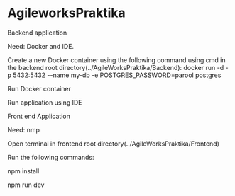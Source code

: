 # AgileworksPraktika

Backend application


Need: Docker and IDE.
  
Create a new Docker container using the following command using cmd in the backend root directory(../AgileWorksPraktika/Backend): 
docker run -d -p 5432:5432 --name my-db -e POSTGRES_PASSWORD=parool postgres

Run Docker container

Run application using IDE
  
Front end Application

Need: nmp

Open terminal in frontend root directory(../AgileWorksPraktika/Frontend)


Run the following commands: 

npm install

npm run dev
  
